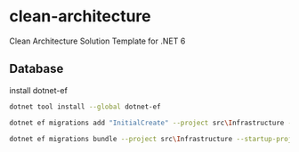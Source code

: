 # clean-architecture
Clean Architecture Solution Template for .NET 6

## Database

install dotnet-ef

``` bash
dotnet tool install --global dotnet-ef
```

``` bash
dotnet ef migrations add "InitialCreate" --project src\Infrastructure --startup-project src\Web --output-dir Persistence\Migrations

dotnet ef migrations bundle --project src\Infrastructure --startup-project src\Web
```